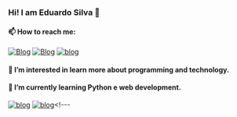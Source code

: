 ### Hi! I am Eduardo Silva 👋

#### 📫 How to reach me:

[![Blog](https://img.shields.io/badge/Gmail-D14836?style=for-the-badge&logo=gmail&logoColor=white)](mailto:edu.oliveira70@gmail.com)
[![Blog](https://img.shields.io/badge/WhatsApp-25D366?style=for-the-badge&logo=whatsapp&logoColor=white)]()
[![blog](https://img.shields.io/badge/Instagram-E4405F?style=for-the-badge&logo=instagram&logoColor=white)](https://www.instagram.com/eduardo0lv)

#### 👀 I’m interested in learn more about programming and technology.
#### 🌱 I’m currently learning Python e web development.

[![blog](https://img.shields.io/badge/Python-3776AB?style=for-the-badge&logo=python&logoColor=white)]()
[![blog](https://img.shields.io/badge/Windows-0078D6?style=for-the-badge&logo=windows&logoColor=white)]()<!---


